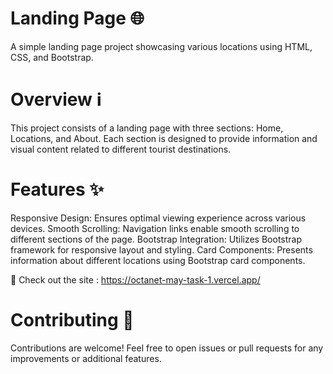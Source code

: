 # Landing Page 🌐
A simple landing page project showcasing various locations using HTML, CSS, and Bootstrap.

# Overview ℹ️
This project consists of a landing page with three sections: Home, Locations, and About. Each section is designed to provide information and visual content related to different tourist destinations.

# Features ✨
Responsive Design: Ensures optimal viewing experience across various devices.
Smooth Scrolling: Navigation links enable smooth scrolling to different sections of the page.
Bootstrap Integration: Utilizes Bootstrap framework for responsive layout and styling.
Card Components: Presents information about different locations using Bootstrap card components.

🔗 Check out the site : https://octanet-may-task-1.vercel.app/

# Contributing 🤝
Contributions are welcome! Feel free to open issues or pull requests for any improvements or additional features.
